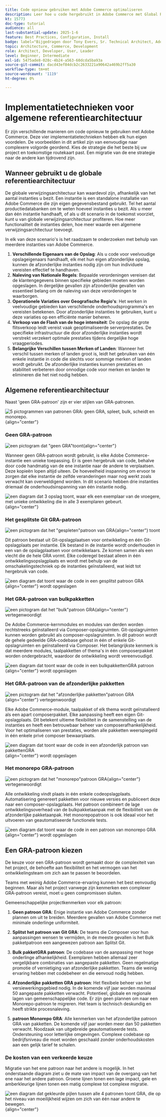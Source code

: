 ```yaml
---
title: Code opnieuw gebruiken met Adobe Commerce optimaliseren
description: Leer hoe u code hergebruikt in Adobe Commerce met Global Reference Architecture-patronen, waardoor de prestaties en compatibiliteit in meerdere versies worden verbeterd.
kt: 15773
doc-type: tutorial
audience: all
last-substantial-update: 2025-1-6
feature: Best Practices, Configuration, Install
badge: label="Bijgedragen door Tony Evers, Sr. Technical Architect, Adobe" type="Informative" url="https://www.linkedin.com/in/evers-tony/" tooltip="Bijgedragen door Tony Evers"
topic: Architecture, Commerce, Development
role: Architect, Developer, User, Leader
level: Beginner, Intermediate
exl-id: 5475ade8-028c-4b24-a563-60dcda5ba93a
source-git-commit: dacd43ef84dcb2c2633221a90642a469b2ff5a30
workflow-type: tm+mt
source-wordcount: '1119'
ht-degree: 0%

---
```


# Implementatietechnieken voor algemene referentiearchitectuur

Er zijn verschillende manieren om code opnieuw te gebruiken met Adobe Commerce. Deze vier implementatietechnieken hebben elk hun eigen voordelen. De voorbeelden in dit artikel zijn van eenvoudige naar complexere volgorde geordend. Kies de strategie die het beste bij uw project en toekomstige routekaart past. Een migratie van de ene strategie naar de andere kan tijdrovend zijn.

## Wanneer gebruikt u de globale referentiearchitectuur

De globale verwijzingsarchitectuur kan waardevol zijn, afhankelijk van het aantal instanties u bezit. Een instantie is een standalone installatie van Adobe Commerce die zijn eigen gegevensbestand gebruikt. Tel het aantal productiedatabanken om te weten hoeveel instanties u bezit. Als u meer dan één instantie handhaaft, of als u dit scenario in de toekomst voorziet, kunt u van globale verwijzingsarchitectuur profiteren. Hoe meer functionaliteit de instanties delen, hoe meer waarde een algemene verwijzingsarchitectuur toevoegt.

In elk van deze scenario&#39;s is het raadzaam te onderzoeken met behulp van meerdere instanties van Adobe Commerce.

1. **Verschillende Eigenaars van de Opslag**: Als u code voor veelvoudige opslageigenaars handhaaft, elk met hun eigen afzonderlijke opslag, kunnen de afzonderlijke instanties nodig zijn om hun individuele vereisten effectief te handhaven.
2. **Naleving van Nationale Regels**: Bepaalde verordeningen vereisen dat de klantengegevens binnen specifieke gebieden moeten worden opgeslagen. In dergelijke gevallen zijn afzonderlijke gevallen van essentieel belang om de naleving van deze verordeningen te waarborgen.
3. **Operationele Variaties over Geografische Regio&#39;s**: Het werken in veelvoudige gebieden kan verschillende onderhoudsprogramma&#39;s en vereisten betekenen. Door afzonderlijke instanties te gebruiken, kunt u deze variaties op een efficiënte manier beheren.
4. **Verkoop van de Flash van de hoge intensiteit**: De opslag die grote flitsverkoop leidt vereist vaak geoptimaliseerde serverprestaties. De specifieke infrastructuur die door afzonderlijke instanties wordt verstrekt verzekert optimale prestaties tijdens dergelijke hoge vraagperiodes.
5. **Belangrijke Verschillen tussen Merken of Landen**: Wanneer het verschil tussen merken of landen groot is, leidt het gebruiken van één enkele instantie in code die slechts voor sommige merken of landen wordt gebruikt. De afzonderlijke instanties kunnen prestaties en stabiliteit verbeteren door onnodige code voor merken en landen te elimineren die het niet nodig hebben.

## Algemene referentiearchitectuur

Naast &#39;geen GRA-patroon&#39; zijn er vier stijlen van GRA-patronen.

![ 5 pictogrammen van patronen GRA: geen GRA, spleet, bulk, scheidt en monorepo.](/help/assets/global-reference-architecture/gra-patterns-horizontal.png){align="center"}

### Geen GRA-patroon

![ een pictogram dat &quot;geen GRA&quot;toont ](/help/assets/global-reference-architecture/no-gra.png){align="center"}

Wanneer geen GRA-patroon wordt gebruikt, is elke Adobe Commerce-instantie een unieke toepassing. Er is geen hergebruik van code, behalve door code handmatig van de ene instantie naar de andere te verplaatsen. Deze kopieën lopen altijd uiteen. De hoeveelheid inspanning om ervoor te zorgen dat elke instantie de zelfde veranderingen maar nog werkt zoals verwacht kan overweldigend worden. In dit scenario hebben drie instanties driemaal de onderhoudsinspanning van één instantie nodig.

![ een diagram dat 3 opslag toont, waar elk een exemplaar van de vroegere, met unieke ontwikkeling die in alle 3 exemplaren gebeurt.](/help/assets/global-reference-architecture/no-gra-pattern-diagram.png){align="center"}

### Het gesplitste Git GRA-patroon

![ een pictogram dat het &quot;gespleten&quot;patroon van GRA ](/help/assets/global-reference-architecture/split-git.png){align="center"} toont

Dit patroon bestaat uit Git-opslagplaatsen voor ontwikkeling en één Git-opslagplaats per instantie. Elk bestand in de instantie wordt onderhouden in een van de opslagplaatsen voor ontwikkelaars. Ze komen samen als een vlecht die de hele GRA vormt. Elke coderegel bestaat alleen in één ontwikkelingsopslagplaats en wordt met behulp van de omschakelingstechniek op de instanties geïnstalleerd, wat leidt tot hergebruik van code.

![ een diagram dat toont waar de code in een gesplitst patroon GRA ](/help/assets/global-reference-architecture/split-git-gra-pattern-diagram.png){align="center"} wordt opgeslagen

### Het GRA-patroon van bulkpakketten

![ een pictogram dat het &quot;bulk&quot;patroon GRA ](/help/assets/global-reference-architecture/bulk-packages.png){align="center"} vertegenwoordigt

De Adobe Commerce-kernmodules en modules van derden worden rechtstreeks geïnstalleerd via Composer-opslagruimten. Git-opslagruimten kunnen worden gebruikt als composer-opslagruimten. In dit patroon wordt de gehele gedeelde GRA-codebase gehost in één of enkele Git-opslagruimten en geïnstalleerd via Composer. Het belangrijkste kenmerk is dat meerdere modules, taalpakketten of thema&#39;s in één composerpakket worden ondergebracht, waardoor de ontwikkeling wordt vereenvoudigd.

![ een diagram dat toont waar de code in een bulkpakkettenGRA patroon ](/help/assets/global-reference-architecture/bulk-gra-pattern-diagram.png){align="center"} wordt opgeslagen

### Het GRA-patroon van de afzonderlijke pakketten

![ een pictogram dat het &quot;afzonderlijke pakketten&quot;patroon GRA ](/help/assets/global-reference-architecture/separate-packages.png){align="center"} vertegenwoordigt

Elke Adobe Commerce-module, taalpakket of elk thema wordt geïnstalleerd als een apart composerpakket. Elke aanpassing heeft een eigen Git-opslagplaats. Dit betekent ultieme flexibiliteit in de samenstelling van de instanties en heeft een betrouwbaar beheer van composerafhankelijkheid. Voor het optimaliseren van prestaties, worden alle pakketten weerspiegeld in één enkele privé composer bewaarplaats.

![ een diagram dat toont waar de code in een afzonderlijk patroon van pakkettenGRA ](/help/assets/global-reference-architecture/separate-packages-gra-pattern-diagram.png){align="center"} wordt opgeslagen

### Het monorepo GRA-patroon

![ een pictogram dat het &quot;monorepo&quot;patroon GRA ](/help/assets/global-reference-architecture/monorepo.png){align="center"} vertegenwoordigt

Alle ontwikkeling vindt plaats in één enkele codeopslagplaats. Automatisering genereert pakketten voor nieuwe versies en publiceert deze naar een composer-opslagplaats. Het patroon combineert de lage ontwikkelingsoverhead van de bulkpakketaanpak met de flexibiliteit van de afzonderlijke pakketaanpak. Het monorepopatroon is ook ideaal voor het uitvoeren van geautomatiseerde functionele tests.

![ een diagram dat toont waar de code in een patroon van monorepo GRA ](/help/assets/global-reference-architecture/monorepo-gra-pattern-diagram.png){align="center"} wordt opgeslagen

## Een GRA-patroon kiezen

De keuze voor een GRA-patroon wordt gemaakt door de complexiteit van het project, de behoefte aan flexibiliteit en het vermogen van het ontwikkelingsteam om zich aan te passen te beoordelen.

Teams met weinig Adobe Commerce-ervaring kunnen het best eenvoudig beginnen. Maar als het project vanwege zijn kenmerken een complexer GRA-patroon vereist, moet u geen compromissen sluiten.

Gemeenschappelijke projectkenmerken voor elk patroon:

1. **Geen patroon GRA**: Enige instantie van Adobe Commerce zonder plannen om uit te breiden. Meerdere gevallen van Adobe Commerce met minimale onderlinge uniformiteit.

2. **Splitst het patroon van Git GRA**: De teams die Composer voor hun aanpassingen wensen te vermijden, in de meeste gevallen is het Bulk pakketpatroon een aangewezen patroon aan Splitst Git.

3. **Bulk pakketGRA patroon**: De codebase van de aanpassing met hoge onderlinge afhankelijkheid. Exemplaren hebben allemaal zeer vergelijkbare combinaties van aangepaste pakketten. Geen regelmatige promotie of vernietiging van afzonderlijke pakketten. Teams die weinig ervaring hebben met codebeheer en die eenvoud nodig hebben.

4. **Afzonderlijke pakketten GRA patroon**: Het flexibele beheer van het versiewerkingsgebied nodig. In de komende vijf jaar worden maximaal 50 aangepaste pakketten verwacht. Potentieel, globale en regionale lagen van gemeenschappelijke code. Er zijn geen plannen om naar een Monorepo-patroon te migreren. Het team is technisch deskundig en heeft strikte procesnaleving.

5. **patroon Monorepo GRA**: Alle kenmerken van het afzonderlijke patroon GRA van pakketten. De komende vijf jaar worden meer dan 50 pakketten verwacht. Noodzaak van uitgebreide geautomatiseerde tests. Ondersteuning voor letterlijke omgevingen. Complexe codebase op bedrijfsniveau die moet worden geschaald zonder onderhoudskosten aan een gelijk tarief te schalen.

### De kosten van een verkeerde keuze

Migratie van het ene patroon naar het andere is mogelijk. In het onderstaande diagram ziet u de mate van impact van de overgang van het ene naar het andere patroon. Groene lijnen tonen een lage impact, gele en amberkleurige lijnen tonen een matig complexe tot complexe migratie.

![ een diagram dat gekleurde pijlen tussen alle 4 patronen toont GRA, die op het niveau van moeilijkheid wijzen om zich van één naar andere te bewegen.](/help/assets/global-reference-architecture/wrong-choice.png){align="center"}
